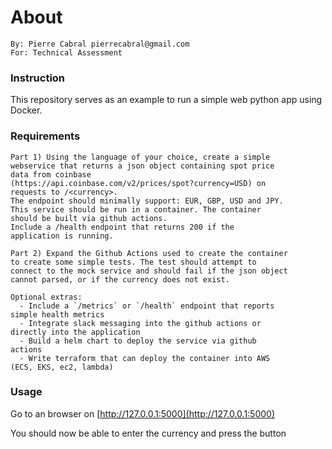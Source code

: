 # About
```
By: Pierre Cabral pierrecabral@gmail.com
For: Technical Assessment
```

### Instruction
This repository serves as an example to run a simple web python app using Docker.

### Requirements

```
Part 1) Using the language of your choice, create a simple
webservice that returns a json object containing spot price
data from coinbase
(https://api.coinbase.com/v2/prices/spot?currency=USD) on
requests to /<currency>.
The endpoint should minimally support: EUR, GBP, USD and JPY.
This service should be run in a container. The container
should be built via github actions.
Include a /health endpoint that returns 200 if the
application is running.

Part 2) Expand the Github Actions used to create the container
to create some simple tests. The test should attempt to
connect to the mock service and should fail if the json object
cannot parsed, or if the currency does not exist.

Optional extras:
  - Include a `/metrics` or `/health` endpoint that reports
simple health metrics
  - Integrate slack messaging into the github actions or
directly into the application
  - Build a helm chart to deploy the service via github
actions
  - Write terraform that can deploy the container into AWS
(ECS, EKS, ec2, lambda)
```

### Usage

Go to an browser on [http://127.0.0.1:5000](http://127.0.0.1:5000)

You should now be able to enter the currency and press the button
